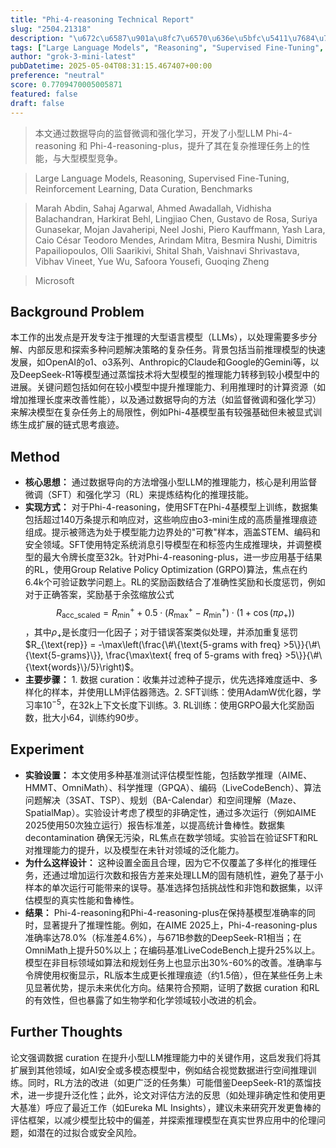 ```yaml
---
title: "Phi-4-reasoning Technical Report"
slug: "2504.21318"
description: "\u672c\u6587\u901a\u8fc7\u6570\u636e\u5bfc\u5411\u7684\u76d1\u7763\u5fae\u8c03\u548c\u5f3a\u5316\u5b66\u4e60\uff0c\u5f00\u53d1\u4e86\u5c0f\u578bLLM Phi-4-reasoning \u548c Phi-4-reasoning-plus\uff0c\u63d0\u5347\u4e86\u5176\u5728\u590d\u6742\u63a8\u7406\u4efb\u52a1\u4e0a\u7684\u6027\u80fd\uff0c\u4e0e\u5927\u578b\u6a21\u578b\u7ade\u4e89\u3002"
tags: ["Large Language Models", "Reasoning", "Supervised Fine-Tuning", "Reinforcement Learning", "Data Curation", "Benchmarks"]
author: "grok-3-mini-latest"
pubDatetime: 2025-05-04T08:31:15.467407+00:00
preference: "neutral"
score: 0.7709470005005871
featured: false
draft: false
---
```


> 本文通过数据导向的监督微调和强化学习，开发了小型LLM Phi-4-reasoning 和 Phi-4-reasoning-plus，提升了其在复杂推理任务上的性能，与大型模型竞争。

> Large Language Models, Reasoning, Supervised Fine-Tuning, Reinforcement Learning, Data Curation, Benchmarks 

> Marah Abdin, Sahaj Agarwal, Ahmed Awadallah, Vidhisha Balachandran, Harkirat Behl, Lingjiao Chen, Gustavo de Rosa, Suriya Gunasekar, Mojan Javaheripi, Neel Joshi, Piero Kauffmann, Yash Lara, Caio César Teodoro Mendes, Arindam Mitra, Besmira Nushi, Dimitris Papailiopoulos, Olli Saarikivi, Shital Shah, Vaishnavi Shrivastava, Vibhav Vineet, Yue Wu, Safoora Yousefi, Guoqing Zheng

> Microsoft 

## Background Problem

本工作的出发点是开发专注于推理的大型语言模型（LLMs），以处理需要多步分解、内部反思和探索多种问题解决策略的复杂任务。背景包括当前推理模型的快速发展，如OpenAI的o1、o3系列、Anthropic的Claude和Google的Gemini等，以及DeepSeek-R1等模型通过蒸馏技术将大型模型的推理能力转移到较小模型中的进展。关键问题包括如何在较小模型中提升推理能力、利用推理时的计算资源（如增加推理长度来改善性能），以及通过数据导向的方法（如监督微调和强化学习）来解决模型在复杂任务上的局限性，例如Phi-4基模型虽有较强基础但未被显式训练生成扩展的链式思考痕迹。

## Method

* **核心思想：** 通过数据导向的方法增强小型LLM的推理能力，核心是利用监督微调（SFT）和强化学习（RL）来提炼结构化的推理技能。
* **实现方式：** 对于Phi-4-reasoning，使用SFT在Phi-4基模型上训练，数据集包括超过140万条提示和响应对，这些响应由o3-mini生成的高质量推理痕迹组成。提示被筛选为处于模型能力边界处的"可教"样本，涵盖STEM、编码和安全领域。SFT使用特定系统消息引导模型在<think>和</think>标签内生成推理块，并调整模型的最大令牌长度至32k。针对Phi-4-reasoning-plus，进一步应用基于结果的RL，使用Group Relative Policy Optimization (GRPO)算法，焦点在约6.4k个可验证数学问题上。RL的奖励函数结合了准确性奖励和长度惩罚，例如对于正确答案，奖励基于余弦缩放公式$$R_{\text{acc\_scaled}} = R_{\text{min}}^{+} + 0.5 \cdot (R_{\text{max}}^{+} - R_{\text{min}}^{+}) \cdot (1 + \cos(\pi \rho_{+}))$$，其中$\rho_{+}$是长度归一化因子；对于错误答案类似处理，并添加重复惩罚$R_{\text{rep}} = -\max\left(\frac{\#\{\text{5-grams with freq} >5\}}{\#\{\text{5-grams}\}}, \frac{\max\text{ freq of 5-grams with freq} >5\}}{\#\{\text{words}\}/5}\right)$。
* **主要步骤：** 1. 数据 curation：收集并过滤种子提示，优先选择难度适中、多样化的样本，并使用LLM评估器筛选。2. SFT训练：使用AdamW优化器，学习率$10^{-5}$，在32k上下文长度下训练。3. RL训练：使用GRPO最大化奖励函数，批大小64，训练约90步。

## Experiment

* **实验设置：** 本文使用多种基准测试评估模型性能，包括数学推理（AIME、HMMT、OmniMath）、科学推理（GPQA）、编码（LiveCodeBench）、算法问题解决（3SAT、TSP）、规划（BA-Calendar）和空间理解（Maze、SpatialMap）。实验设计考虑了模型的非确定性，通过多次运行（例如AIME 2025使用50次独立运行）报告标准差，以提高统计鲁棒性。数据集 decontamination 确保无污染，RL焦点在数学领域。实验旨在验证SFT和RL对推理能力的提升，以及模型在未针对领域的泛化能力。
* **为什么这样设计：** 这种设置全面且合理，因为它不仅覆盖了多样化的推理任务，还通过增加运行次数和报告方差来处理LLM的固有随机性，避免了基于小样本的单次运行可能带来的误导。基准选择包括挑战性和非饱和数据集，以评估模型的真实性能和鲁棒性。
* **结果：** Phi-4-reasoning和Phi-4-reasoning-plus在保持基模型准确率的同时，显著提升了推理性能。例如，在AIME 2025上，Phi-4-reasoning-plus准确率达78.0%（标准差4.6%），与671B参数的DeepSeek-R1相当；在OmniMath上提升50%以上；在编码基准LiveCodeBench上提升25%以上。模型在非目标领域如算法和规划任务上也显示出30%-60%的改善。准确率与令牌使用权衡显示，RL版本生成更长推理痕迹（约1.5倍），但在某些任务上未见显著优势，提示未来优化方向。结果符合预期，证明了数据 curation 和RL的有效性，但也暴露了如生物学和化学领域较小改进的机会。

## Further Thoughts 

论文强调数据 curation 在提升小型LLM推理能力中的关键作用，这启发我们将其扩展到其他领域，如AI安全或多模态模型中，例如结合视觉数据进行空间推理训练。同时，RL方法的改进（如更广泛的任务集）可能借鉴DeepSeek-R1的蒸馏技术，进一步提升泛化性；此外，论文对评估方法的反思（如处理非确定性和使用更大基准）呼应了最近工作（如Eureka ML Insights），建议未来研究开发更鲁棒的评估框架，以减少模型比较中的偏差，并探索推理模型在真实世界应用中的伦理问题，如潜在的过拟合或安全风险。